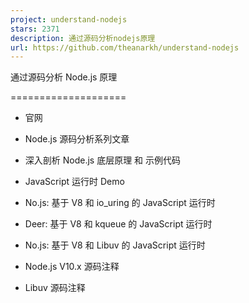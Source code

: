 ```yaml
---
project: understand-nodejs
stars: 2371
description: 通过源码分析nodejs原理
url: https://github.com/theanarkh/understand-nodejs
---
```


通过源码分析 Node.js 原理  

====================

-   官网  
    
-   Node.js 源码分析系列文章  
    
-   深入剖析 Node.js 底层原理 和 示例代码  
    
-   JavaScript 运行时 Demo  
    
-   No.js: 基于 V8 和 io\_uring 的 JavaScript 运行时  
    
-   Deer: 基于 V8 和 kqueue 的 JavaScript 运行时  
    
-   No.js: 基于 V8 和 Libuv 的 JavaScript 运行时  
    
-   Node.js V10.x 源码注释  
    
-   Libuv 源码注释
